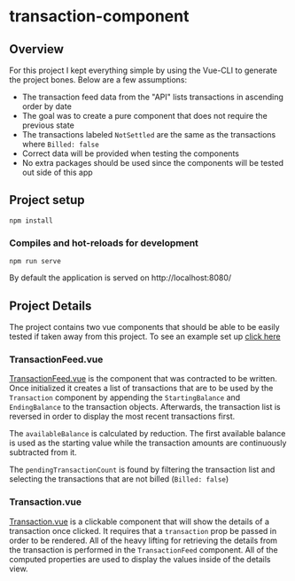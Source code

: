# transaction-component
## Overview
For this project I kept everything simple by using the Vue-CLI to generate the project bones. Below are a few assumptions:
- The transaction feed data from the "API" lists transactions in ascending order by date
- The goal was to create a pure component that does not require the previous state
- The transactions labeled `NotSettled` are the same as the transactions where `Billed: false`
- Correct data will be provided when testing the components
- No extra packages should be used since the components will be tested out side of this app

## Project setup
```
npm install
```

### Compiles and hot-reloads for development
```
npm run serve
```

By default the application is served on http://localhost:8080/

## Project Details
The project contains two vue components that should be able to be easily tested if taken away from this project. To see an example set up [click here](src/App.vue)

### TransactionFeed.vue

[TransactionFeed.vue](src/Components/TransactionFeed.vue) is the component that was contracted to be written. Once initialized it creates a list of transactions that are to be used by the `Transaction` component by appending the `StartingBalance` and `EndingBalance` to the transaction objects. Afterwards, the transaction list is reversed in order to display the most recent transactions first.

The `availableBalance` is calculated by reduction. The first available balance is used as the starting value while the transaction amounts are continuously subtracted from it.

The `pendingTransactionCount` is found by filtering the transaction list and selecting the transactions that are not billed (`Billed: false`)

### Transaction.vue

[Transaction.vue](src/Components/Transaction.vue) is a clickable component that will show the details of a transaction once clicked. It requires that a `transaction` prop be passed in order to be rendered. All of the heavy lifting for retrieving the details from the transaction is performed in the `TransactionFeed` component. All of the computed properties are used to display the values inside of the details view.
